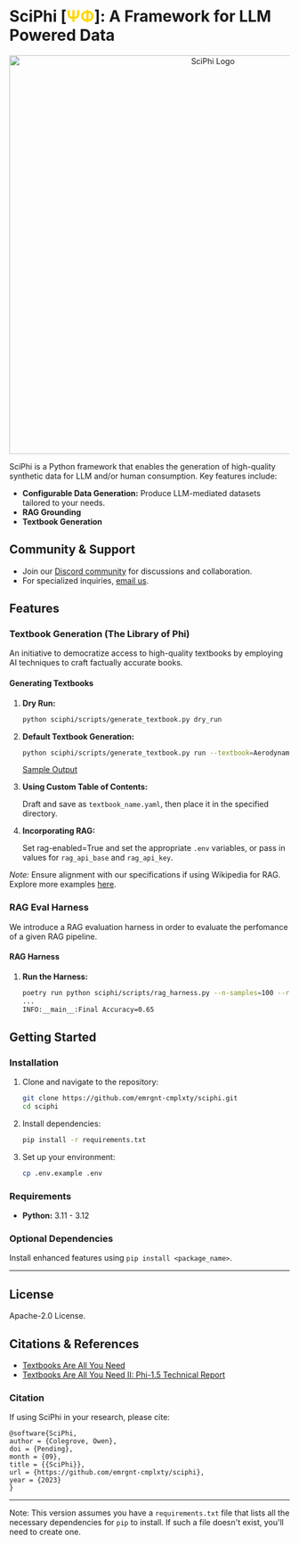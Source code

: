 # SciPhi [<span style="color:gold">ΨΦ</span>]: A Framework for LLM Powered Data

<p align="center">
<img width="716" alt="SciPhi Logo" src="https://github.com/emrgnt-cmplxty/sciphi/assets/68796651/195367d8-54fd-4281-ace0-87ea8523f982">
</p>

SciPhi is a Python framework that enables the generation of high-quality synthetic data for LLM and/or human consumption. Key features include:

- **Configurable Data Generation:** Produce LLM-mediated datasets tailored to your needs.
- **RAG Grounding**
- **Textbook Generation**

## Community & Support

- Join our [Discord community](https://discord.gg/j9GxfbxqAe) for discussions and collaboration.
- For specialized inquiries, [email us](mailto:owen@emergentagi.com).

## Features

### Textbook Generation (The Library of Phi)

An initiative to democratize access to high-quality textbooks by employing AI techniques to craft factually accurate books.

#### Generating Textbooks

1. **Dry Run:**

   ```bash
   python sciphi/scripts/generate_textbook.py dry_run
   ```

2. **Default Textbook Generation:**

   ```bash
   python sciphi/scripts/generate_textbook.py run --textbook=Aerodynamics_of_Viscous_Fluids --rag-enabled=False --filter_existing_books=False --log-level=debug
   ```

   [Sample Output](sciphi/data/library_of_phi/sample/Aerodynamics_of_Viscous_Fluids.md)

3. **Using Custom Table of Contents:** 

   Draft and save as `textbook_name.yaml`, then place it in the specified directory.

4. **Incorporating RAG:** 

   Set rag-enabled=True and set the appropriate `.env` variables, or pass in values for `rag_api_base` and `rag_api_key`.

_Note:_ Ensure alignment with our specifications if using Wikipedia for RAG. Explore more examples [here](https://github.com/emrgnt-cmplxty/library_of_phi/tree/main).


### RAG Eval Harness

We introduce a RAG evaluation harness in order to evaluate the perfomance of a given RAG pipeline.

#### RAG Harness

1. **Run the Harness:**

   ```bash
   poetry run python sciphi/scripts/rag_harness.py --n-samples=100 --rag-enabled=True --evals_to_run="science_multiple_choice"
   ...
   INFO:__main__:Final Accuracy=0.65
   ```


## Getting Started

### Installation

1. Clone and navigate to the repository:

   ```bash
   git clone https://github.com/emrgnt-cmplxty/sciphi.git
   cd sciphi
   ```

2. Install dependencies:

   ```bash
   pip install -r requirements.txt
   ```

3. Set up your environment:
   ```bash
   cp .env.example .env
   ```

### Requirements

- **Python:** 3.11 - 3.12

### Optional Dependencies

Install enhanced features using `pip install <package_name>`.

---

## License

Apache-2.0 License.

## Citations & References

- [Textbooks Are All You Need](https://arxiv.org/abs/2306.11644)
- [Textbooks Are All You Need II: Phi-1.5 Technical Report](https://arxiv.org/abs/2309.05463)

### Citation

If using SciPhi in your research, please cite:

```plaintext
@software{SciPhi,
author = {Colegrove, Owen},
doi = {Pending},
month = {09},
title = {{SciPhi}},
url = {https://github.com/emrgnt-cmplxty/sciphi},
year = {2023}
}
```

---

Note: This version assumes you have a `requirements.txt` file that lists all the necessary dependencies for `pip` to install. If such a file doesn't exist, you'll need to create one.

